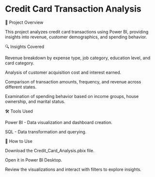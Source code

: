 # Credit Card Transaction Analysis

📌 Project Overview

This project analyzes credit card transactions using Power BI, providing insights into revenue, customer demographics, and spending behavior.

🔍 Insights Covered

Revenue breakdown by expense type, job category, education level, and card category.

Analysis of customer acquisition cost and interest earned.

Comparison of transaction amounts, frequency, and revenue across different states.

Examination of spending behavior based on income groups, house ownership, and marital status.

🛠 Tools Used

Power BI - Data visualization and dashboard creation.

SQL - Data transformation and querying.


🚀 How to Use

Download the Credit_Card_Analysis.pbix file.

Open it in Power BI Desktop.

Review the visualizations and interact with filters to explore insights.

